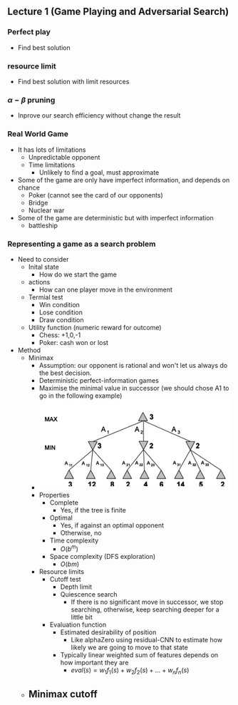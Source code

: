 ## Lecture 1 (Game Playing and Adversarial Search)

### Perfect play 

- Find best solution

### resource limit

- Find best solution with limit resources

### $\alpha-\beta$ pruning

- Inprove our search efficiency without change the result 



### Real World Game

- It has lots of limitations
  - Unpredictable opponent
  - Time limitations
    - Unlikely to find a goal, must approximate
- Some of the game are only have imperfect information, and depends on chance
  - Poker (cannot see the card of our opponents)
  - Bridge
  - Nuclear war
- Some of the game are deterministic but with imperfect information
  - battleship



### Representing a game as a search problem

- Need to consider
  - Inital state
    - How do we start the game
  - actions
    - How can one player move in the environment
  - Termial test
    - Win condition
    - Lose condition
    - Draw condition
  - Utility function (numeric reward for outcome)
    - Chess: +1,0,-1
    - Poker: cash won or lost
- Method
  - Minimax
    - Assumption: our opponent is rational and won't let us always do the best decision.
    - Deterministic perfect-information games
    - Maximise the minimal value in successor (we should chose A1 to go in the following example)
    - ![image-20190326164402568](assets/image-20190326164402568.png)
    - Properties
      - Complete
        - Yes, if the tree is finite
      - Optimal
        - Yes, if against an optimal opponent
        - Otherwise, no
      - Time complexity 
        - $O(b^m)$
      - Space complexity (DFS exploration)
        - $O(bm)$
    - Resource limits 
      - Cutoff test
        - Depth limit
        - Quiescence search
          - If there is no significant move in successor, we stop searching, otherwise, keep searching deeper for a little bit
      - Evaluation function
        - Estimated desirability of position
          - Like alphaZero using residual-CNN to estimate how likely we are going to move to that state
        - Typically linear weighted sum of features depends on how important they are
          - $eval(s) = w_1f_1(s) + w_2f_2(s) + … + w_nf_n(s)$
  - Minimax cutoff
    - 